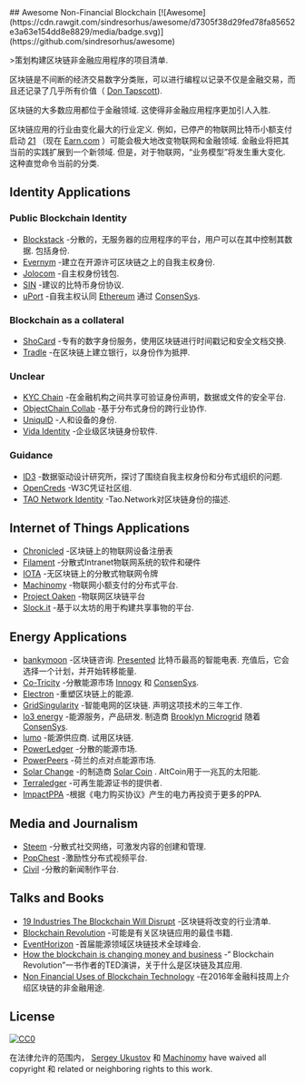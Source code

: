 <div class="github-widget" data-repo="machinomy/awesome-non-financial-blockchain"></div>
<script async src="https://pagead2.googlesyndication.com/pagead/js/adsbygoogle.js"></script><ins class="adsbygoogle" style="display:block" data-ad-client="ca-pub-6890694312814945" data-ad-slot="5473692530" data-ad-format="auto"  data-full-width-responsive="true"></ins>
## Awesome Non-Financial Blockchain [![Awesome](https://cdn.rawgit.com/sindresorhus/awesome/d7305f38d29fed78fa85652e3a63e154dd8e8829/media/badge.svg)](https://github.com/sindresorhus/awesome)

&gt;策划构建区块链非金融应用程序的项目清单.

区块链是不间断的经济交易数字分类账，可以进行编程以记录不仅是金融交易，而且还记录了几乎所有价值（ [Don Tapscott](https://www.linkedin.com/pulse/whats-next-generation-internet-surprise-its-all-don-tapscott)).

区块链的大多数应用都位于金融领域. 这使得非金融应用程序更加引人入胜.

区块链应用的行业由变化最大的行业定义. 例如，已停产的物联网比特币小额支付启动 [21](https://21.co) （现在 [Earn.com](https://earn.com) ）可能会极大地改变物联网和金融领域. 金融业将把其当前的实践扩展到一个新领域. 但是，对于物联网，“业务模型”将发生重大变化. 这种直觉命令当前的分类.



## Identity Applications

### Public Blockchain Identity

- [Blockstack](https://blockstack.org)  -分散的，无服务器的应用程序的平台，用户可以在其中控制其数据. 包括身份.
- [Evernym](http://www.evernym.com) -建立在开源许可区块链之上的自我主权身份.
- [Jolocom](https://jolocom.com) -自主权身份钱包.
- [SIN](https://en.bitcoin.it/wiki/Identity_protocol_v1) -建议的比特币身份协议.
- [uPort](https://www.uport.me) -自我主权认同 [Ethereum](https://ethereum.org) 通过 [ConsenSys](https://consensys.net).

### Blockchain as a collateral

- [ShoCard](https://shocard.com) -专有的数字身份服务，使用区块链进行时间戳记和安全文档交换.
- [Tradle](https://tradle.io/) -在区块链上建立银行，以身份作为抵押.

### Unclear

- [KYC Chain](http://kyc-chain.com) -在金融机构之间共享可验证身份声明，数据或文件的安全平台.
- [ObjectChain Collab](http://www.objectchain-collab.com) -基于分布式身份的跨行业协作.
- [UniquID](http://uniquid.com) -人和设备的身份.
- [Vida Identity](https://vidaidentity.com) -企业级区块链身份软件.

### Guidance

- [ID3](https://idcubed.org) -数据驱动设计研究所，探讨了围绕自我主权身份和分布式组织的问题.
- [OpenCreds](http://opencreds.org) -W3C凭证社区组.
- [TAO Network Identity](http://tao.network/portfolio-item/the-identity-system/) -Tao.Network对区块链身份的描述.


## Internet of Things Applications

- [Chronicled](http://www.chronicled.com) -区块链上的物联网设备注册表
- [Filament](http://filament.com) -分散式Intranet物联网系统的软件和硬件
- [IOTA](http://www.iotatoken.com) -无区块链上的分散式物联网令牌
- [Machinomy](http://machinomy.com) -物联网小额支付的分布式平台.
- [Project Oaken](https://www.projectoaken.com) -物联网区块链平台
- [Slock.it](https://slock.it) -基于以太坊的用于构建共享事物的平台.


## Energy Applications

- [bankymoon](http://bankymoon.co.za/) -区块链咨询. [Presented](http://goo.gl/L6vJBx) 比特币最高的智能电表. 充值后，它会选择一个计划，并开始转移能量.
- [Co-Tricity](https://co-tricity.com/) -分散能源市场 [Innogy](https://innovationhub.innogy.com/) 和 [ConsenSys](https://consensys.net).
- [Electron](http://www.electron.org.uk/) -重塑区块链上的能源.
- [GridSingularity](http://gridsingularity.com)  -智能电网的区块链. 声明这项技术的三年工作.
- [lo3 energy](http://lo3energy.com)  -能源服务，产品研发. 制造商 [Brooklyn Microgrid](http://brooklynmicrogrid.com) 随着 [ConsenSys](https://consensys.net).
- [lumo](https://lumoenergy.com.au)  -能源供应商. 试用区块链.
- [PowerLedger](https://powerledger.io) -分散的能源市场.
- [PowerPeers](https://www.powerpeers.nl/) -荷兰的点对点能源市场.
- [Solar Change](http://www.solarchange.co/) -的制造商 [Solar Coin](http://solarcoin.org/) .  AltCoin用于一兆瓦的太阳能.
- [Terraledger](https://terraledger.com) -可再生能源证书的提供者.
- [ImpactPPA](https://impactppa.com) -根据《电力购买协议》产生的电力再投资于更多的PPA.

## Media and Journalism

- [Steem](https://steem.io) -分散式社交网络，可激发内容的创建和管理.
- [PopChest](https://popchest.com) -激励性分布式视频平台.
- [Civil](https://joincivil.com) -分散的新闻制作平台. 


## Talks and Books

- [19 Industries The Blockchain Will Disrupt](https://www.youtube.com/watch?v=G3psxs3gyf8) -区块链将改变的行业清单.
- [Blockchain Revolution](http://blockchain-revolution.com) -可能是有关区块链应用的最佳书籍.
- [EventHorizon](http://eventhorizon2017.com) -首届能源领域区块链技术全球峰会.
- [How the blockchain is changing money and business](https://www.youtube.com/watch?v=Pl8OlkkwRpc) -“ Blockchain Revolution”一书作者的TED演讲，关于什么是区块链及其应用.
- [Non Financial Uses of Blockchain Technology](https://www.youtube.com/watch?v=GGCHaphRjoM) -在2016年金融科技周上介绍区块链的非金融用途.


## License

[![CC0](http://mirrors.creativecommons.org/presskit/buttons/88x31/svg/cc-zero.svg)](https://creativecommons.org/publicdomain/zero/1.0/)

在法律允许的范围内， [Sergey Ukustov](https://github.com/ukstv) 和 [Machinomy](https://github.com/machinomy) have waived all copyright 和 related or neighboring rights to this work.

